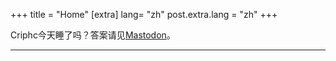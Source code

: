 +++
title = "Home"
[extra]
lang= "zh"
post.extra.lang = "zh"
+++

Criphc今天睡了吗？答案请见[Mastodon](https://alive.bar/@criphc)。

-----